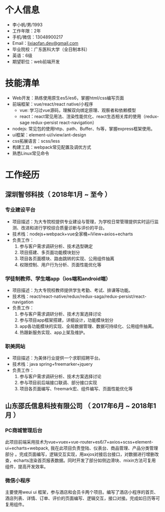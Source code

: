 # 个人信息
- 李小帆/男/1993
- 工作年限：2年 
- 手机/微信：13048900217
- Email：lixiaofan.dev@gmail.com
- 毕业院校：广东医科大学（全日制本科）
- 英语：6级
- 期望职位：web前端开发
# 技能清单

- Web开发：熟练使用原生es5/es6，掌握html/css编写页面
- 前端框架：vue/react/react native/小程序
  - vue: 学习过vue源码，理解双向绑定原理、观察者和依赖模型
  - react：react常见用法、渲染性能优化、react生态相关库的使用（redux-sage redux-persist react-navigation）
- nodejs: 常见包的使用http、path、Buffer、fs等，掌握express框架使用。
- ui框架：element-ui/iview/ant-design
- css拓展语言：scss/less
- 构建工具：webpack常见配置及调优方式
- 熟悉Linux常见命令
# 工作经历
## 深圳智邻科技（ 2018年1月 ~ 至今 ）

###  专业建设平台 
- 项目描述：为大专院校提供专业建设与管理，为学校日常管理提供实时运行监测、改进和进行学校综合质量诊断与评价的平台。
- 技术栈：nodejs+webpack+vue全家桶+iView+axios+echarts
- 负责工作：
  1.  参与客户需求调研分析、技术选型确定
  2.  项目搭建、多页面功能模块划分
  3.  项目各页面模块、路由跳转的实现、公用组件抽离
  4.  权限控制、用户行为分析、页面性能优化等


###  学徒制教师、学生端app（ios端和android端）
- 项目描述：为大专院校教师提供学生考勤、考试、排课等功能。
- 技术栈：react/react-native/redux/redux-saga/redux-persist/react-navigation
- 负责工作：
  1.  参与客户需求调研分析、技术方案选择讨论
  2.  参与项目app框架搭建，详细设计，功能模块划分
  3.  app各功能模块的实现、全局数据管理、数据可持续化、公用组件抽离。
  4.  热跟新服务实现、app上架及维护。

###  职美网站
- 项目描述：为美体行业提供一个求职招聘平台。
- 技术栈：java spring+freemarker+jquery
- 负责工作：
  1.  参与客户需求调研分析、技术方案选择讨论
  2.  参与项目前后端接口联调、部分接口实现
  3.  项目各页面编写、freemark宏、组件编写、页面性能优化等


## 山东邵氏信息科技有限公司 （ 2017年6月 ~ 2018年1月 ）

### PC商城管理后台
此项目前端采用技术为vue+vuex+vue-router+es6/7+axios+scss+element-ui+echarts+webpack, 我在此项目负责登陆、仪表台、商品管理、产品分类管理部分 。完成页面编写，逻辑交互实现，用axjos对接后台接口，对数据进行增删改查，echarts渲染首页报表数据。同时开发了部分如侧边滑块、mixin方法可复用组件，提高开发效率。

 ### 微信小程序
主要使用weui ui 框架，参与酒店和会员卡两个项目。编写了酒店小程序的首页、酒店列表、详情、订单、评价的页面编写、逻辑交互，接口对接。完成如日历等可复用组件。

